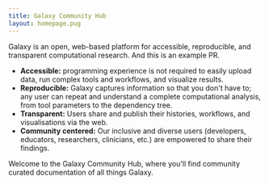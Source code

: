 ```yaml
---
title: Galaxy Community Hub
layout: homepage.pug
---
```

Galaxy is an open, web-based platform for accessible, reproducible, and
transparent computational research.  And this is an example PR.

- **Accessible:** programming experience is not required to easily upload data, run complex tools and workflows, and visualize results.
- **Reproducible:** Galaxy captures information so that you don't have to; any user can repeat and
  understand a complete computational analysis, from tool parameters to the dependency tree.
- **Transparent:** Users share and publish their histories, workflows, and visualisations via the web.
- **Community centered:** Our inclusive and diverse users (developers, educators, researchers, clinicians, etc.) are empowered to share their findings.


Welcome to the Galaxy Community Hub, where you'll find community curated documentation of all things Galaxy.
